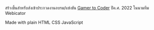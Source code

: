 สร้างขึ้นสำหรับส่งเข้าประกวดงานอบรม/แข่งขัน [Gamer to Coder](https://gamertocoder.garena.co.th/) ปีค.ศ. 2022 ในนามทีม Webicator

Made with plain HTML CSS JavaScript
